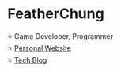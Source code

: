 # FeatherChung
⭐ Game Developer, Programmer <br/>
⭐ [Personal Website](https://featherchung.net/) <br/>
⭐ [Tech Blog](https://featherchung.wordpress.com/) <br/>
